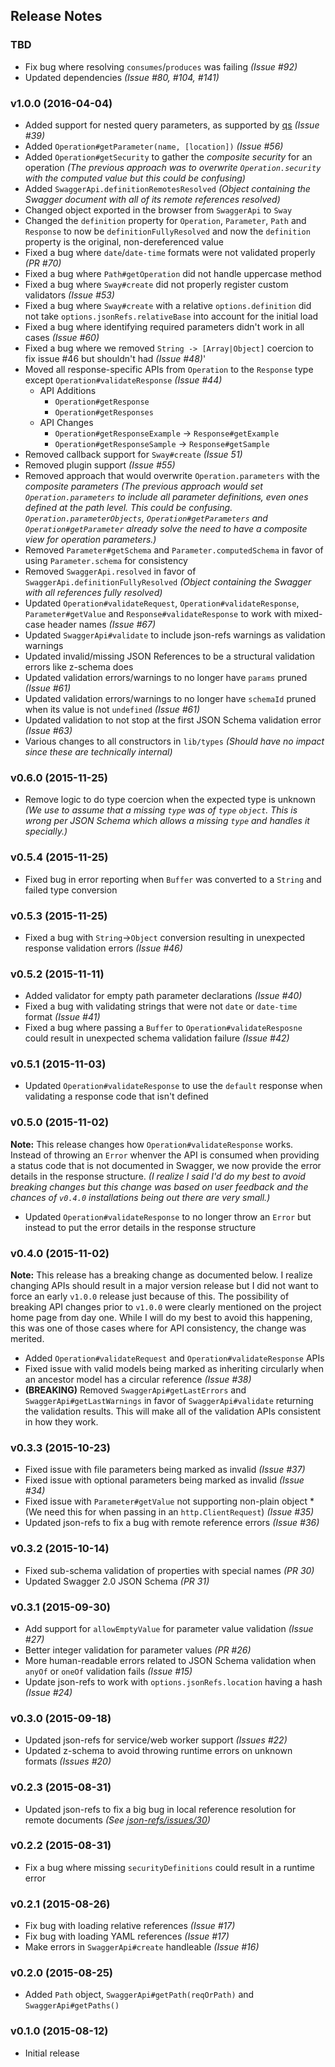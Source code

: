 ## Release Notes

### TBD

* Fix bug where resolving `consumes`/`produces` was failing *(Issue #92)*
* Updated dependencies *(Issue #80, #104, #141)*

### v1.0.0 (2016-04-04)

* Added support for nested query parameters, as supported by [qs](https://github.com/ljharb/qs) *(Issue #39)*
* Added `Operation#getParameter(name, [location])` *(Issue #56)*
* Added `Operation#getSecurity` to gather the _composite security_ for an operation *(The previous approach was to
overwrite `Operation.security` with the computed value but this could be confusing)*
* Added `SwaggerApi.definitionRemotesResolved` *(Object containing the Swagger document with all of its remote
references resolved)*
* Changed object exported in the browser from `SwaggerApi` to `Sway`
* Changed the `definition` property for `Operation`, `Parameter`, `Path` and `Response` to now be
`definitionFullyResolved` and now the `definition` property is the original, non-dereferenced value
* Fixed a bug where `date`/`date-time` formats were not validated properly *(PR #70)*
* Fixed a bug where `Path#getOperation` did not handle uppercase method
* Fixed a bug where `Sway#create` did not properly register custom validators *(Issue #53)*
* Fixed a bug where `Sway#create` with a relative `options.definition` did not take `options.jsonRefs.relativeBase`
into account for the initial load
* Fixed a bug where identifying required parameters didn't work in all cases *(Issue #60)*
* Fixed a bug where we removed `String -> [Array|Object]` coercion to fix issue #46 but shouldn't had *(Issue #48)*'
* Moved all response-specific APIs from `Operation` to the `Response` type except `Operation#validateResponse` *(Issue #44)*
    * API Additions
        * `Operation#getResponse`
        * `Operation#getResponses`
    * API Changes
        * `Operation#getResponseExample` -> `Response#getExample`
        * `Operation#getResponseSample` -> `Response#getSample`
* Removed callback support for `Sway#create` *(Issue 51)*
* Removed plugin support *(Issue #55)*
* Removed approach that would overwrite `Operation.parameters` with the _composite parameters_ *(The previous approach
would set `Operation.parameters` to include all parameter definitions, even ones defined at the path level.  This could
be confusing.  `Operation.parameterObjects`, `Operation#getParameters` and `Operation#getParameter` already solve the
need to have a _composite view_ for operation parameters.)*
* Removed `Parameter#getSchema` and `Parameter.computedSchema` in favor of using `Parameter.schema` for consistency
* Removed `SwaggerApi.resolved` in favor of `SwaggerApi.definitionFullyResolved` *(Object containing the Swagger
with all references fully resolved)*
* Updated `Operation#validateRequest`, `Operation#validateResponse`, `Parameter#getValue` and
`Response#validateResponse` to work with mixed-case header names *(Issue #67)*
* Updated `SwaggerApi#validate` to include json-refs warnings as validation warnings
* Updated invalid/missing JSON References to be a structural validation errors like z-schema does
* Updated validation errors/warnings to no longer have `params` pruned *(Issue #61)*
* Updated validation errors/warnings to no longer have `schemaId` pruned when its value is not `undefined` *(Issue #61)*
* Updated validation to not stop at the first JSON Schema validation error *(Issue #63)*
* Various changes to all constructors in `lib/types` *(Should have no impact since these are technically internal)*

### v0.6.0 (2015-11-25)

* Remove logic to do type coercion when the expected type is unknown *(We use to assume that a missing `type` was of
`type` `object`.  This is wrong per JSON Schema which allows a missing `type` and handles it specially.)*

### v0.5.4 (2015-11-25)

* Fixed bug in error reporting when `Buffer` was converted to a `String` and failed type conversion

### v0.5.3 (2015-11-25)

* Fixed a bug with `String`->`Object` conversion resulting in unexpected response validation errors *(Issue #46)*

### v0.5.2 (2015-11-11)

* Added validator for empty path parameter declarations *(Issue #40)*
* Fixed a bug with validating strings that were not `date` or `date-time` format *(Issue #41)*
* Fixed a bug where passing a `Buffer` to `Operation#validateResposne` could result in unexpected schema validation failure *(Issue #42)*

### v0.5.1 (2015-11-03)

* Updated `Operation#validateResponse` to use the `default` response when validating a response code that isn't defined

### v0.5.0 (2015-11-02)

**Note:** This release changes how `Operation#validateResponse` works.  Instead of throwing an `Error` whenver the API
is consumed when providing a status code that is not documented in Swagger, we now provide the error details in the
response structure.  *(I realize I said I'd do my best to avoid breaking changes but this change was based on user
feedback and the chances of `v0.4.0` installations being out there are very small.)*

* Updated `Operation#validateResponse` to no longer throw an `Error` but instead to put the error details in the response structure

### v0.4.0 (2015-11-02)

**Note:** This release has a breaking change as documented below.  I realize changing APIs should result in a major
version release but I did not want to force an early `v1.0.0` release just because of this.  The possibility of
breaking API changes prior to `v1.0.0` were clearly mentioned on the project home page from day one.  While I will
do my best to avoid this happening, this was one of those cases where for API consistency, the change was merited.

* Added `Operation#validateRequest` and `Operation#validateResponse` APIs
* Fixed issue with valid models being marked as inheriting circularly when an ancestor model has a circular reference *(Issue #38)*
* **(BREAKING)** Removed `SwaggerApi#getLastErrors` and `SwaggerApi#getLastWarnings` in favor of `SwaggerApi#validate`
returning the validation results.  This will make all of the validation APIs consistent in how they work.

### v0.3.3 (2015-10-23)

* Fixed issue with file parameters being marked as invalid *(Issue #37)*
* Fixed issue with optional parameters being marked as invalid *(Issue #34)*
* Fixed issue with `Parameter#getValue` not supporting non-plain object *(We need this for when passing in an `http.ClientRequest`) *(Issue #35)*
* Updated json-refs to fix a bug with remote reference errors *(Issue #36)*

### v0.3.2 (2015-10-14)

* Fixed sub-schema validation of properties with special names *(PR 30)*
* Updated Swagger 2.0 JSON Schema *(PR 31)*

### v0.3.1 (2015-09-30)

* Add support for `allowEmptyValue` for parameter value validation *(Issue #27)*
* Better integer validation for parameter values *(PR #26)*
* More human-readable errors related to JSON Schema validation when `anyOf` or `oneOf` validation fails *(Issue #15)*
* Update json-refs to work with `options.jsonRefs.location` having a hash *(Issue #24)*

### v0.3.0 (2015-09-18)

* Updated json-refs for service/web worker support *(Issues #22)*
* Updated z-schema to avoid throwing runtime errors on unknown formats *(Issues #20)*

### v0.2.3 (2015-08-31)

* Updated json-refs to fix a big bug in local reference resolution for remote documents *(See [json-refs/issues/30](https://github.com/whitlockjc/json-refs/issues/30))*

### v0.2.2 (2015-08-31)

* Fix a bug where missing `securityDefinitions` could result in a runtime error

### v0.2.1 (2015-08-26)

* Fix bug with loading relative references *(Issue #17)*
* Fix bug with loading YAML references *(Issue #17)*
* Make errors in `SwaggerApi#create` handleable *(Issue #16)*

### v0.2.0 (2015-08-25)

* Added `Path` object, `SwaggerApi#getPath(reqOrPath)` and `SwaggerApi#getPaths()`

### v0.1.0 (2015-08-12)

* Initial release
